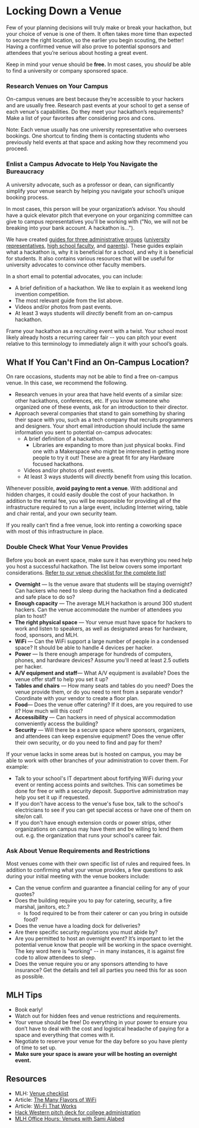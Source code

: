 # Locking Down a Venue

Few of your planning decisions will truly make or break your hackathon, but your choice of venue is one of them. It often takes more time than expected to secure the right location, so the earlier you begin scouting, the better! Having a confirmed venue will also prove to potential sponsors and attendees that you’re serious about hosting a great event.

Keep in mind your venue should be **free.** In most cases, you _should_ be able to find a university or company sponsored space.

### Research Venues on Your Campus

On-campus venues are best because they’re accessible to your hackers and are usually free. Research past events at your school to get a sense of each venue's capabilities. Do they meet your hackathon’s requirements? Make a list of your favorites after considering pros and cons.

Note: Each venue usually has one university representative who oversees bookings. One shortcut to finding them is contacting students who previously held events at that space and asking how they recommend you proceed.

### Enlist a Campus Advocate to Help You Navigate the Bureaucracy

A university advocate, such as a professor or dean, can significantly simplify your venue search by helping you navigate your school’s unique booking process.

In most cases, this person will be your organization’s advisor. You should have a quick elevator pitch that everyone on your organizing committee can give to campus representatives you'll be working with ("No, we will not be breaking into your bank account. A hackathon is…").

We have created [guides for three administrative groups](https://news.mlh.io/hackathon-guides-for-parents-and-administrators-09-10-2015) ([university representatives](https://mlh.io/college-administrator-hackathon-guide?_gl=1*1yk1xvp*_ga*MTA4NTA2NjQ4NS4xNzMzNDk1NjQx*_ga_E5KT6TC4TK*MTc0MTcyMzg2NC4xMTkuMS4xNzQxNzI0ODA2LjAuMC4w), [high school faculty](https://mlh.io/high-school-administrator-hackathon-guide?_gl=1*880qeb*_ga*MTA4NTA2NjQ4NS4xNzMzNDk1NjQx*_ga_E5KT6TC4TK*MTc0MTcyMzg2NC4xMTkuMS4xNzQxNzI0ODIwLjAuMC4w), and [parents](https://mlh.io/parent-hackathon-guide?_gl=1*8xjjyd*_ga*MTA4NTA2NjQ4NS4xNzMzNDk1NjQx*_ga_E5KT6TC4TK*MTc0MTcyMzg2NC4xMTkuMS4xNzQxNzI0ODUwLjAuMC4w)). These guides explain what a hackathon is, why it is beneficial for a school, and why it is beneficial for students. It also contains various resources that will be useful for university advocates to convince other faculty members.

In a short email to potential advocates, you can include:

* A brief definition of a hackathon. We like to explain it as weekend long invention competition.
* The most relevant guide from the list above.
* Videos and/or photos from past events.
* At least 3 ways students will _directly_ benefit from an on-campus hackathon.

Frame your hackathon as a recruiting event with a twist. Your school most likely already hosts a recurring career fair -- you can pitch your event relative to this terminology to immediately align it with your school’s goals.

## What If You Can't Find an On-Campus Location?

On rare occasions, students may not be able to find a free on-campus venue. In this case, we recommend the following.

* Research venues in your area that have held events of a similar size: other hackathons, conferences, etc. If you know someone who organized one of these events, ask for an introduction to their director.
* Approach several companies that stand to gain something by sharing their space with you, such as a tech company that recruits programmers and designers. Your short email introduction should include the same information you sent to potential on-campus advocates:
  * A brief definition of a hackathon.
    * Libraries are expanding to more than just physical books. Find one with a Makerspace who might be interested in getting more people to try it out! These are a great fit for any Hardware focused hackathons.&#x20;
  * Videos and/or photos of past events.
  * At least 3 ways students will _directly_ benefit from using this location.&#x20;

Whenever possible, **avoid paying to rent a venue**. With additional and hidden charges, it could easily double the cost of your hackathon. In addition to the rental fee, you will be responsible for providing all of the infrastructure required to run a large event, including Internet wiring, table and chair rental, and your own security team.

If you really can’t find a free venue, look into renting a coworking space with most of this infrastructure in place.

### Double Check What Your Venue Provides

Before you book an event space, make sure it has everything you need help you host a successful hackathon. The list below covers some important considerations. [Refer to our venue checklist for the complete list!](https://docs.google.com/document/d/1NRs6pM0mEetgIFJVvPr5pN5O3diOuTKuhbGZkWMb87c/edit?tab=t.0)

* **Overnight** — Is the venue aware that students will be staying overnight? Can hackers who need to sleep during the hackathon find a dedicated and safe place to do so?&#x20;
* **Enough capacity** — The average MLH hackathon is around 300 student hackers. Can the venue accommodate the number of attendees you plan to host?
* **The right physical space** — Your venue must have space for hackers to work and listen to speakers, as well as designated areas for hardware, food, sponsors, and MLH.
* **WiFi** — Can the WiFi support a large number of people in a condensed space? It should be able to handle 4 devices per hacker.&#x20;
* **Power** — Is there enough amperage for hundreds of computers, phones, and hardware devices? Assume you'll need at least 2.5 outlets per hacker.
* **A/V equipment and staff**— What A/V equipment is available? Does the venue offer staff to help you set it up?
* **Tables and chairs** — How many seats and tables do you need? Does the venue provide them, or do you need to rent from a separate vendor? Coordinate with your vendor to create a floor plan.
* **Food**— Does the venue offer catering? If it does, are you required to use it? How much will this cost?
* **Accessibility** — Can hackers in need of physical accommodation conveniently access the building?
* **Security** — Will there be a secure space where sponsors, organizers, and attendees can keep expensive equipment? Does the venue offer their own security, or do you need to find and pay for them?

If your venue lacks in some areas but is hosted on campus, you may be able to work with other branches of your administration to cover them. For example:

* Talk to your school's IT department about fortifying WiFi during your event or renting access points and switches. This can sometimes be done for free or with a security deposit. Supportive administration may help you set it up if requested.
* If you don't have access to the venue's fuse box, talk to the school's electricians to see if you can get special access or have one of them on site/on call.
* If you don't have enough extension cords or power strips, other organizations on campus may have them and be willing to lend them out. e.g. the organization that runs your school's career fair.

### Ask About Venue Requirements and Restrictions

Most venues come with their own specific list of rules and required fees. In addition to confirming what your venue provides, a few questions to ask during your initial meeting with the venue bookers include:

* Can the venue confirm and guarantee a financial ceiling for any of your quotes?
* Does the building require you to pay for catering, security, a fire marshal, janitors, etc.?
  * Is food required to be from their caterer or can you bring in outside food?
* Does the venue have a loading dock for deliveries?
* Are there specific security regulations you must abide by?
* Are you permitted to host an overnight event? It’s important to let the potential venue know that people will be working in the space overnight. The key word here is "working" -- in many instances, it is against fire code to allow attendees to sleep.&#x20;
* Does the venue require you or any sponsors attending to have insurance? Get the details and tell all parties you need this for as soon as possible.&#x20;

## MLH Tips

* Book early!
* Watch out for hidden fees and venue restrictions and requirements.
* Your venue should be free! Do everything in your power to ensure you don’t have to deal with the cost and logistical headache of paying for a space and everything that comes with it.
* Negotiate to reserve your venue for the day before so you have plenty of time to set up.
* **Make sure your space is aware your will be hosting an overnight event.**

## Resources

* MLH: [Venue checklist](https://docs.google.com/document/d/1NRs6pM0mEetgIFJVvPr5pN5O3diOuTKuhbGZkWMb87c/edit)
* Article: [The Many Flavors of WiFi ](https://medium.com/@danielceckert/the-many-flavors-of-wifi-5bdbeeca87f4)
* Article: [Wi-Fi That Works](https://medium.com/mhacks-iv/wi-fi-that-works-9afe3dec3d93)
* [Hack Western pitch deck for college administration](https://github.com/MLH/hackathon-organizer-guide/tree/master/Organizer-Resources)
* [MLH Office Hours: Venues with Sami Alabed](https://www.youtube.com/watch?v=w3mJXfvGFrM)
